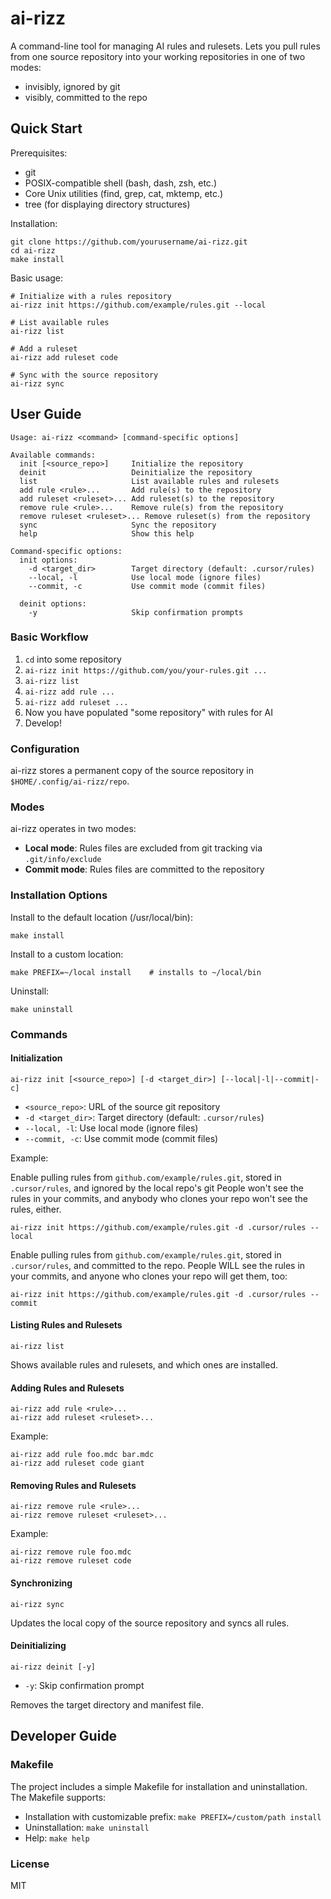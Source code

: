 # ai-rizz

A command-line tool for managing AI rules and rulesets. Lets you pull rules from one source repository into your working repositories in one of two modes:

* invisibly, ignored by git
* visibly, committed to the repo


## Quick Start

Prerequisites:
- git
- POSIX-compatible shell (bash, dash, zsh, etc.)
- Core Unix utilities (find, grep, cat, mktemp, etc.)
- tree (for displaying directory structures)

Installation:
```
git clone https://github.com/yourusername/ai-rizz.git
cd ai-rizz
make install
```

Basic usage:
```
# Initialize with a rules repository
ai-rizz init https://github.com/example/rules.git --local

# List available rules
ai-rizz list

# Add a ruleset
ai-rizz add ruleset code

# Sync with the source repository
ai-rizz sync
```

## User Guide

```
Usage: ai-rizz <command> [command-specific options]

Available commands:
  init [<source_repo>]     Initialize the repository
  deinit                   Deinitialize the repository
  list                     List available rules and rulesets
  add rule <rule>...       Add rule(s) to the repository
  add ruleset <ruleset>... Add ruleset(s) to the repository
  remove rule <rule>...    Remove rule(s) from the repository
  remove ruleset <ruleset>... Remove ruleset(s) from the repository
  sync                     Sync the repository
  help                     Show this help

Command-specific options:
  init options:
    -d <target_dir>        Target directory (default: .cursor/rules)
    --local, -l            Use local mode (ignore files)
    --commit, -c           Use commit mode (commit files)

  deinit options:
    -y                     Skip confirmation prompts
```

### Basic Workflow

1. `cd` into some repository
2. `ai-rizz init https://github.com/you/your-rules.git ...`
3. `ai-rizz list`
4. `ai-rizz add rule ...`
5. `ai-rizz add ruleset ...`
6. Now you have populated "some repository" with rules for AI
7. Develop!

### Configuration

ai-rizz stores a permanent copy of the source repository in `$HOME/.config/ai-rizz/repo`.

### Modes

ai-rizz operates in two modes:

- **Local mode**: Rules files are excluded from git tracking via `.git/info/exclude`
- **Commit mode**: Rules files are committed to the repository

### Installation Options

Install to the default location (/usr/local/bin):
```
make install
```

Install to a custom location:
```
make PREFIX=~/local install    # installs to ~/local/bin
```

Uninstall:
```
make uninstall
```

### Commands

#### Initialization

```
ai-rizz init [<source_repo>] [-d <target_dir>] [--local|-l|--commit|-c]
```

- `<source_repo>`: URL of the source git repository
- `-d <target_dir>`: Target directory (default: `.cursor/rules`)
- `--local, -l`: Use local mode (ignore files)
- `--commit, -c`: Use commit mode (commit files)

Example:

Enable pulling rules from `github.com/example/rules.git`, stored in `.cursor/rules`, and ignored by the local repo's git
People won't see the rules in your commits, and anybody who clones your repo won't see the rules, either.

```
ai-rizz init https://github.com/example/rules.git -d .cursor/rules --local
```

Enable pulling rules from `github.com/example/rules.git`, stored in `.cursor/rules`, and committed to the repo.
People WILL see the rules in your commits, and anyone who clones your repo will get them, too:

```
ai-rizz init https://github.com/example/rules.git -d .cursor/rules --commit
```

#### Listing Rules and Rulesets

```
ai-rizz list
```

Shows available rules and rulesets, and which ones are installed.

#### Adding Rules and Rulesets

```
ai-rizz add rule <rule>...
ai-rizz add ruleset <ruleset>...
```

Example:
```
ai-rizz add rule foo.mdc bar.mdc
ai-rizz add ruleset code giant
```

#### Removing Rules and Rulesets

```
ai-rizz remove rule <rule>...
ai-rizz remove ruleset <ruleset>...
```

Example:
```
ai-rizz remove rule foo.mdc
ai-rizz remove ruleset code
```

#### Synchronizing

```
ai-rizz sync
```

Updates the local copy of the source repository and syncs all rules.

#### Deinitializing

```
ai-rizz deinit [-y]
```

- `-y`: Skip confirmation prompt

Removes the target directory and manifest file.

## Developer Guide

### Makefile

The project includes a simple Makefile for installation and uninstallation. The Makefile supports:

- Installation with customizable prefix: `make PREFIX=/custom/path install`
- Uninstallation: `make uninstall`
- Help: `make help`

### License

MIT 